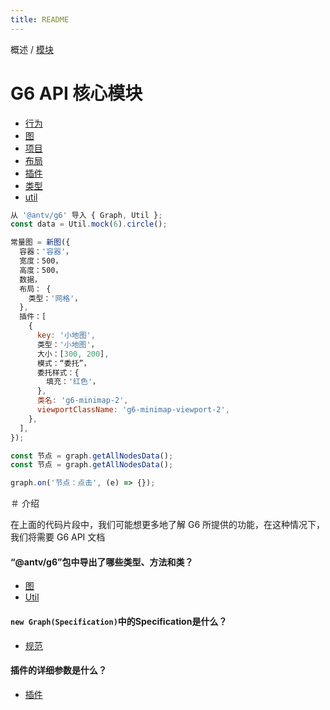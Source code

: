 ```yaml
---
title: README
---
```


概述 / [模块](modules.zh.md) 

 # G6 API 核心模块 

 - [行为](modules/behaviors.zh.md) 
 - [图](modules/graph.zh.md) 
 - [项目](modules/item.zh.md) 
 - [布局](modules/layout.zh.md) 
 - [插件](modules/plugins.zh.md) 
 - [类型](modules/types.zh.md) 
 - [util](modules/util.zh.md) 

 ````jsx 
 从 '@antv/g6' 导入 { Graph, Util }; 
 const data = Util.mock(6).circle(); 

 常量图 = 新图({ 
   容器：'容器'， 
   宽度：500， 
   高度：500， 
   数据， 
   布局： { 
     类型：'网格'， 
   }, 
   插件：[ 
     { 
       key: '小地图', 
       类型：'小地图'， 
       大小：[300, 200], 
       模式：“委托”， 
       委托样式：{ 
         填充：'红色'， 
       }, 
       类名: 'g6-minimap-2', 
       viewportClassName: 'g6-minimap-viewport-2', 
     }, 
   ], 
 }); 

 const 节点 = graph.getAllNodesData(); 
 const 节点 = graph.getAllNodesData(); 

 graph.on('节点：点击', (e) => {}); 
 ```` 

 ＃ 介绍 

 在上面的代码片段中，我们可能想更多地了解 G6 所提供的功能，在这种情况下，我们将需要 G6 API 文档 

 #### “@antv/g6”包中导出了哪些类型、方法和类？ 

 - [图](./classes/graph.Graph.zh.md) 
 - [Util](./module/utils.zh.md) 

 #### `new Graph(Specification)`中的Specification是什么？ 

 - [规范](./interfaces/types.Specification.zh.md) 

 #### 插件的详细参数是什么？ 

 - [插件](./modules/plugins.zh.md)